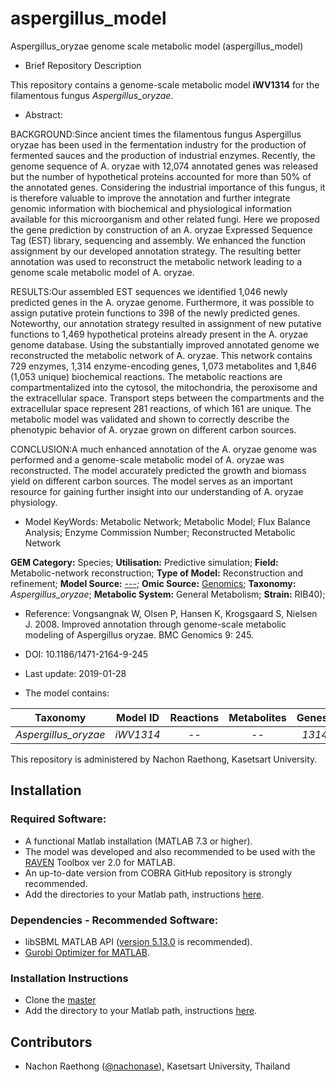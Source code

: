 # aspergillus_model
Aspergillus_oryzae genome scale metabolic model (aspergillus_model)

- Brief Repository Description

This repository contains a genome-scale metabolic model **iWV1314** for the filamentous fungus _Aspergillus_oryzae_.

- Abstract:

BACKGROUND:Since ancient times the filamentous fungus Aspergillus oryzae has been used in the fermentation industry for the production of fermented sauces and the production of industrial enzymes. Recently, the genome sequence of A. oryzae with 12,074 annotated genes was released but the number of hypothetical proteins accounted for more than 50% of the annotated genes. Considering the industrial importance of this fungus, it is therefore valuable to improve the annotation and further integrate genomic information with biochemical and physiological information available for this microorganism and other related fungi. Here we proposed the gene prediction by construction of an A. oryzae Expressed Sequence Tag (EST) library, sequencing and assembly. We enhanced the function assignment by our developed annotation strategy. The resulting better annotation was used to reconstruct the metabolic network leading to a genome scale metabolic model of A. oryzae.

RESULTS:Our assembled EST sequences we identified 1,046 newly predicted genes in the A. oryzae genome. Furthermore, it was possible to assign putative protein functions to 398 of the newly predicted genes. Noteworthy, our annotation strategy resulted in assignment of new putative functions to 1,469 hypothetical proteins already present in the A. oryzae genome database. Using the substantially improved annotated genome we reconstructed the metabolic network of A. oryzae. This network contains 729 enzymes, 1,314 enzyme-encoding genes, 1,073 metabolites and 1,846 (1,053 unique) biochemical reactions. The metabolic reactions are compartmentalized into the cytosol, the mitochondria, the peroxisome and the extracellular space. Transport steps between the compartments and the extracellular space represent 281 reactions, of which 161 are unique. The metabolic model was validated and shown to correctly describe the phenotypic behavior of A. oryzae grown on different carbon sources.

CONCLUSION:A much enhanced annotation of the A. oryzae genome was performed and a genome-scale metabolic model of A. oryzae was reconstructed. The model accurately predicted the growth and biomass yield on different carbon sources. The model serves as an important resource for gaining further insight into our understanding of A. oryzae physiology.

- Model KeyWords:
    Metabolic Network; Metabolic Model; Flux Balance Analysis; Enzyme Commission Number; Reconstructed Metabolic Network

**GEM Category:** Species; **Utilisation:** Predictive simulation; **Field:** Metabolic-network reconstruction; **Type of Model:** Reconstruction and refinement; **Model Source:** [---](http://dx.doi.org////); **Omic Source:** [Genomics](https://bmcgenomics.biomedcentral.com/articles/10.1186/1471-2164-9-245); **Taxonomy:** _Aspergillus_oryzae_; **Metabolic System:** General Metabolism; **Strain:** RIB40);

- Reference: 
    Vongsangnak W, Olsen P, Hansen K, Krogsgaard S, Nielsen J. 2008. Improved annotation through genome-scale metabolic modeling of Aspergillus oryzae. BMC Genomics 9: 245.

- DOI: 10.1186/1471-2164-9-245

- Last update: 2019-01-28

- The model contains:

| Taxonomy | Model ID | Reactions | Metabolites| Genes |
| ------------- |:-------------:|:-------------:|:-------------:|-----:|
| _Aspergillus_oryzae_ | _iWV1314_ | -- | -- | _1314_ |

This repository is administered by Nachon Raethong, Kasetsart University.



## Installation

### Required Software:

* A functional Matlab installation (MATLAB 7.3 or higher).
* The model was developed and also recommended to be used with the [RAVEN](https://github.com/SysBioChalmers/RAVEN) Toolbox ver 2.0 for MATLAB. 
* An up-to-date version from COBRA GitHub repository is strongly recommended.
* Add the directories to your Matlab path, instructions [here](https://se.mathworks.com/help/matlab/ref/addpath.html?requestedDomain=www.mathworks.com).

### Dependencies - Recommended Software:
* libSBML MATLAB API ([version 5.13.0](https://sourceforge.net/projects/sbml/files/libsbml/5.13.0/stable/MATLAB%20interface/)  is recommended).
* [Gurobi Optimizer for MATLAB](http://www.gurobi.com/registration/download-reg).


### Installation Instructions
* Clone the [master](https://github.com/nachonase/aspergillus_model)
* Add the directory to your Matlab path, instructions [here](https://se.mathworks.com/help/matlab/ref/addpath.html?requestedDomain=www.mathworks.com).


## Contributors
* Nachon Raethong ([@nachonase](https://github.com/nachonasee)), Kasetsart University, Thailand
